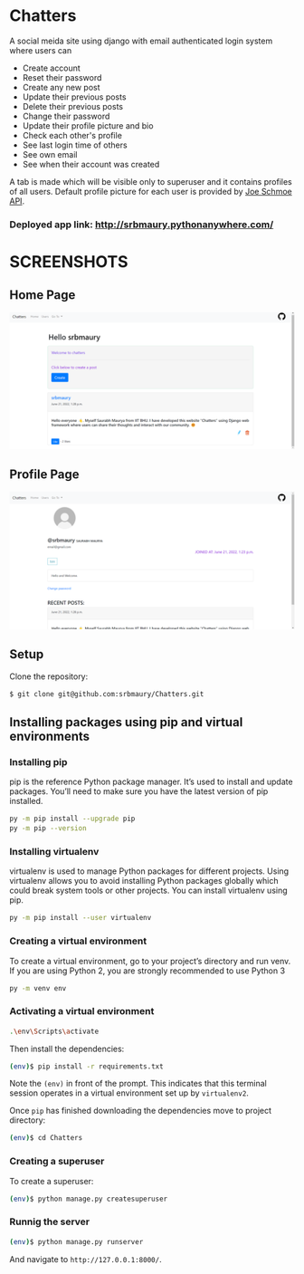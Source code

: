 # Chatters

A social meida site using django with email authenticated login system where users can 
- Create account 
- Reset their password
- Create any new post 
- Update their previous posts
- Delete their previous posts 
- Change their password 
- Update their profile picture and bio 
- Check each other's profile 
- See last login time of others 
- See own email
- See when their account was created 

A tab is made which will be visible only to superuser and it contains profiles of all users. 
Default profile picture for each user is provided by [Joe Schmoe API](https://joeschmoe.io/#sandbox).

### Deployed app link: http://srbmaury.pythonanywhere.com/
# SCREENSHOTS
<p align="center">
  <h2> Home Page </h2>
  <img src="Previews/home_page.png" width="1000px" title="hover text">
  <h2> Profile Page </h2>
  <img src="Previews/profile_page.png" width="1000px" alt="accessibility text">
</p>

## Setup

Clone the repository:

```sh
$ git clone git@github.com:srbmaury/Chatters.git
```


## Installing packages using pip and virtual environments

### Installing pip
pip is the reference Python package manager. It’s used to install and update packages. You’ll need to make sure you have the latest version of pip installed.

```sh
py -m pip install --upgrade pip
py -m pip --version
```
### Installing virtualenv
virtualenv is used to manage Python packages for different projects. Using virtualenv allows you to avoid installing Python packages globally which could break system tools or other projects. You can install virtualenv using pip.

```sh
py -m pip install --user virtualenv
```
### Creating a virtual environment
To create a virtual environment, go to your project’s directory and run venv. If you are using Python 2, you are strongly recommended to use Python 3

```sh
py -m venv env
```

### Activating a virtual environment
```sh
.\env\Scripts\activate
```

Then install the dependencies:

```sh
(env)$ pip install -r requirements.txt
```
Note the `(env)` in front of the prompt. This indicates that this terminal
session operates in a virtual environment set up by `virtualenv2`.

Once `pip` has finished downloading the dependencies move to project directory:
```sh
(env)$ cd Chatters
```
### Creating a superuser
To create a superuser:
```sh
(env)$ python manage.py createsuperuser
```

### Runnig the server
```sh
(env)$ python manage.py runserver
```



And navigate to `http://127.0.0.1:8000/`.
